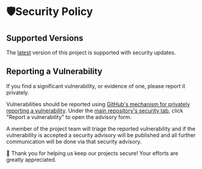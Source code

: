 # 🛡️Security Policy

## Supported Versions

The [latest](../../../releases/latest) version of
this project is supported with security updates.

## Reporting a Vulnerability

If you find a significant vulnerability, or evidence of one, please report it privately.

Vulnerabilities should be reported using [GitHub's mechanism for privately reporting a vulnerability](https://docs.github.com/en/code-security/security-advisories/guidance-on-reporting-and-writing/privately-reporting-a-security-vulnerability#privately-reporting-a-security-vulnerability). Under the
[main repository's security tab](../../../security), click "Report a vulnerability" to open the advisory form.

A member of the project team will triage the reported vulnerability and if the vulnerability is accepted a security advisory will be published and all further communication will be done via that security advisory.

🙏 Thank you for helping us keep our projects secure! Your efforts are greatly appreciated.
